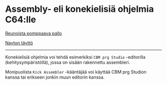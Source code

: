 # Assembly- eli konekielisiä ohjelmia C64:lle

[Reunoista pomppaava pallo](Pomppupallo%20asm.md)

[Nayton täyttö](Nayton%20taytto.md)

---

Konekielisiä ohjelmia voi tehdä esimerkiksi `CBM prg Studio` -editorilla (kehitysympäristöllä), jossa on sisään rakennettu assembleri.

Monipuolista `Kick Assembler` -kääntäjää voi käyttää CBM prg Studion kanssa tai erikseen jonkin muun editorin kanssa.

